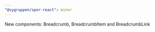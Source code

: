 ```yaml
---
"@vygruppen/spor-react": minor
---
```


New components: Breadcrumb, BreadcrumbItem and BreadcrumbLink
